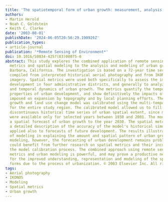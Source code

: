```yaml
---
title: 'The spatiotemporal form of urban growth: measurement, analysis and modeling'
authors:
- Martin Herold
- Noah C. Goldstein
- Keith C. Clarke
date: '2003-08-01'
publishDate: '2024-06-05T20:56:29.190926Z'
publication_types:
- article-journal
publication: '*Remote Sensing of Environment*'
doi: 10.1016/S0034-4257(03)00075-0
abstract: This study explores the combined application of remote sensing, spatial
  metrics and spatial modeling to the analysis and modeling of urban growth in Santa
  Barbara, California. The investigation is based on a 72-year time series data set
  compiled from interpreted historical aerial photography and from IKONOS satellite
  imagery. Spatial metrics were used both specifically to assess the impact of urban
  development in four administrative districts, and generally to analyze the spatial
  and temporal dynamics of urban growth. The metrics quantify the temporal and spatial
  properties of urban development, and show definitively the impacts of growth constraints
  imposed on expansion by topography and by local planning efforts. The SLEUTH urban
  growth and land use change model was calibrated using the multi-temporal data sets
  for the entire study region. The calibrated model allowed us to fill gaps in the
  discontinuous historical time series of urban spatial extent, since maps and images
  were available only for selected years between 1930 and 2001. The model also allowed
  a spatial forecast of urban growth to the year 2030. The spatial metrics provided
  a detailed description of the accuracy of the model's historical simulations that
  applied also to forecasts of future development. The results illustrate the utility
  of modeling in explaining the amount and spatial pattern of urban growth. Even using
  modeling, however, the forecasting of urban development remains problematic and
  could benefit from further research on spatial metrics and their incorporation into
  the model calibration process. The combined approach using remote sensing, spatial
  metrics and urban modeling is powerful, and may prove a productive new direction
  for the improved understanding, representation and modeling of the spatiotemporal
  forms due to the process of urbanization. © 2003 Elsevier Inc. All rights reserved.
tags:
- Aerial photography
- IKONOS
- Modeling
- Spatial metrics
- Urban growth
---
```

